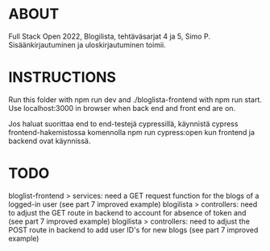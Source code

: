 # ABOUT
Full Stack Open 2022, Blogilista, tehtäväsarjat 4 ja 5, Simo P.
Sisäänkirjautuminen ja uloskirjautuminen toimii.
# INSTRUCTIONS
Run this folder with npm run dev and ./bloglista-frontend with npm run start. 
Use localhost:3000 in browser when back end and front end are on.

Jos haluat suorittaa end to end-testejä cypressillä, käynnistä cypress frontend-hakemistossa komennolla npm run cypress:open kun
frontend ja backend ovat käynnissä.


# TODO

bloglist-frontend > services: need a GET request function for the blogs of a logged-in user (see part 7 improved example)
blogilista > controllers: need to adjust the GET route in backend to account for absence of token and (see part 7 improved example)
blogilista > controllers: need to adjust the POST route in backend to add user ID's for new blogs (see part 7 improved example)
